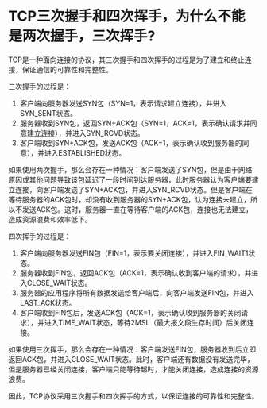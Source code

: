 # TCP三次握手和四次挥手，为什么不能是两次握手，三次挥手?

TCP是一种面向连接的协议，其三次握手和四次挥手的过程是为了建立和终止连接，保证通信的可靠性和完整性。

三次握手的过程是：

1. 客户端向服务器发送SYN包（SYN=1，表示请求建立连接），并进入SYN_SENT状态。
2. 服务器收到SYN包，返回SYN+ACK包（SYN=1，ACK=1，表示确认请求并同意建立连接），并进入SYN_RCVD状态。
3. 客户端收到SYN+ACK包，发送ACK包（ACK=1，表示确认收到服务器的同意），并进入ESTABLISHED状态。

如果使用两次握手，那么会存在一种情况：客户端发送了SYN包，但是由于网络原因或其他问题导致该包延迟了一段时间到达服务器，此时服务器认为客户端要建立连接，向客户端发送了SYN+ACK包，并进入SYN_RCVD状态。但是客户端在等待服务器的ACK包时，却没有收到服务器的SYN+ACK包，认为连接未建立，所以不发送ACK包。这时，服务器一直在等待客户端的ACK包，连接也无法建立，造成资源浪费和效率低下。

四次挥手的过程是：

1. 客户端向服务器发送FIN包（FIN=1，表示要关闭连接），并进入FIN_WAIT1状态。
2. 服务器收到FIN包，返回ACK包（ACK=1，表示确认收到客户端的请求），并进入CLOSE_WAIT状态。
3. 服务器的应用程序将所有数据发送给客户端后，向客户端发送FIN包，并进入LAST_ACK状态。
4. 客户端收到FIN包后，发送ACK包（ACK=1，表示确认收到服务器的关闭请求），并进入TIME_WAIT状态，等待2MSL（最大报文段生存时间）后关闭连接。

如果使用三次挥手，那么会存在一种情况：客户端发送FIN包，服务器收到后立即返回ACK包，并进入CLOSE_WAIT状态。此时，客户端还有数据没有发送完毕，但是服务器已经关闭连接，客户端只能等待超时，才能关闭连接，造成连接的资源浪费。

因此，TCP协议采用三次握手和四次挥手的方式，以保证连接的可靠性和完整性。

### 